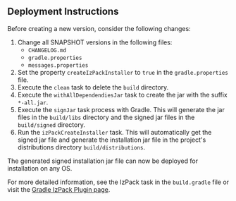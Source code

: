 ## Deployment Instructions

Before creating a new version, consider the following changes:

1. Change all SNAPSHOT versions in the following files:
    * `CHANGELOG.md`
    * `gradle.properties`
    * `messages.properties`
2. Set the property `createIzPackInstaller` to `true` in the `gradle.properties` file.
3. Execute the `clean` task to delete the `build` directory.
4. Execute the `withAllDependendiesJar` task to create the jar with the suffix `*-all.jar`.
5. Execute the `signJar` task process with Gradle. This will generate the jar files in the `build/libs` directory and the signed jar files in the `build/signed` directory.
6. Run the `izPackCreateInstaller` task. This will automatically get the signed jar file and generate the installation jar file in the project's distributions directory `build/distributions`.

The generated signed installation jar file can now be deployed for installation on any OS.

For more detailed information, see the IzPack task in the `build.gradle` file or visit the [Gradle IzPack Plugin page](https://github.com/bmuschko/gradle-izpack-plugin).
